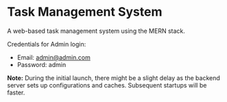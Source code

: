 # Task Management System

A web-based task management system using the MERN stack.

Credentials for Admin login:
- Email: admin@admin.com
- Password: admin

**Note:** During the initial launch, there might be a slight delay as the backend server sets up configurations and caches. Subsequent startups will be faster.

